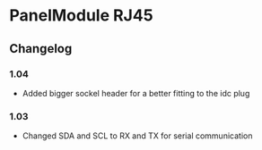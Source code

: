 # PanelModule RJ45

## Changelog

### 1.04

- Added bigger sockel header for a better fitting to the idc plug

### 1.03

- Changed SDA and SCL to RX and TX for serial communication
